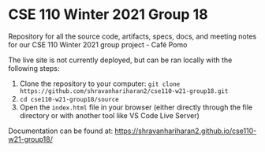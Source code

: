 # CSE 110 Winter 2021 Group 18
Repository for all the source code, artifacts, specs, docs, and meeting notes for our CSE 110 Winter 2021 group project - Café Pomo


The live site is not currently deployed, but can be ran locally with the following steps:
1. Clone the repository to your computer: `git clone https://github.com/shravanhariharan2/cse110-w21-group18.git`
2. `cd cse110-w21-group18/source`
3. Open the `index.html` file in your browser (either directly through the file directory or with another tool like VS Code Live Server)


Documentation can be found at: https://shravanhariharan2.github.io/cse110-w21-group18/

